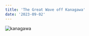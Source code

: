 ```yaml
---
title: 'The Great Wave off Kanagawa'
date: '2023-09-02'
---
```

![kanagawa](https://upload.wikimedia.org/wikipedia/commons/a/a5/Tsunami_by_hokusai_19th_century.jpg)